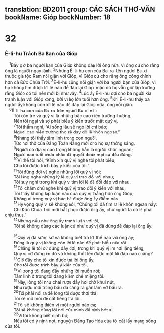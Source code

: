 translation: BD2011
group: CÁC SÁCH THƠ-VĂN
bookName: Gióp 
bookNumber: 18
-------

<div class="title"><h1>32</h1><h3>Ê-li-hu Trách Ba Bạn của Gióp</h3></div>
<span class="verse giop_32_1"> <sup>1</sup>Bấy giờ ba người bạn của Gióp không đáp lời ông nữa, vì ông cứ cho rằng ông là người ngay lành. </span>
<span class="verse giop_32_2"><sup>2</sup>Nhưng Ê-li-hu con của Ba-ra-kên người Bu-xi thuộc gia tộc Ram nổi giận với Gióp, vì Gióp cứ cho rằng ông công chính hơn cả Ðức Chúa Trời. </span>
<span class="verse giop_32_3"><sup>3</sup>Ê-li-hu cũng nổi giận với ba người bạn của Gióp, vì họ không tìm được lời lẽ nào để đáp lại Gióp, mặc dù họ vẫn giữ lập trường rằng Gióp có tội nên mới bị như vậy. </span>
<span class="verse giop_32_4"><sup>4</sup>Lúc ấy Ê-li-hu đợi cho ba người kia tranh luận với Gióp xong, bởi vì họ lớn tuổi hơn ông. </span>
<span class="verse giop_32_5"><sup>5</sup>Khi Ê-li-hu thấy ba người ấy không còn lời lẽ nào để đáp lại Gióp nữa, ông nổi giận.<br/></span>
<span class="verse giop_32_6"> <sup>6</sup>Ê-li-hu con của Ba-ra-kên người Bu-xi nói:<br/>  Tôi còn trẻ và quý vị là những bậc cao niên trưởng thượng,<br/>  Nên tôi ngại và sợ phát biểu ý kiến trước mặt quý vị.<br/></span>
<span class="verse giop_32_7">  <sup>7</sup>Tôi thầm nghĩ, “Ai sống lâu sẽ ngỏ lời chỉ bảo;<br/>  Người cao niên trường thọ sẽ dạy dỗ lẽ khôn ngoan.”<br/></span>
<span class="verse giop_32_8">  <sup>8</sup>Nhưng tôi thấy tâm linh trong con người,<br/>  Tức hơi thở của Ðấng Toàn Năng mới cho họ sự thông sáng.<br/></span>
<span class="verse giop_32_9">  <sup>9</sup>Người có địa vị cao trọng không hẳn là người khôn ngoan;<br/>  Người cao tuổi chưa chắc đã quyết đoán mọi sự đều đúng.<br/></span>
<span class="verse giop_32_10">  <sup>10</sup>Vì thế tôi nói, “Kính xin quý vị nghe tôi phát biểu;<br/>  Cho tôi được trình bày ý kiến của tôi.”<br/></span>
<span class="verse giop_32_11">  <sup>11</sup>Tôi đứng đợi và nghe những lời quý vị nói;<br/>  Tôi lắng nghe những lý lẽ quý vị trao đổi với nhau;<br/>  Tôi suy nghĩ trong khi quý vị tìm lời lẽ để đối đáp với nhau.<br/></span>
<span class="verse giop_32_12">  <sup>12</sup>Tôi chăm chú nghe khi quý vị trao đổi ý kiến với nhau;<br/>  Tôi thấy không lập luận nào của quý vị thắng hơn ông Gióp;<br/>  Không ai trong quý vị bác bẻ được ông ấy điểm nào.<br/></span>
<span class="verse giop_32_13">  <sup>13</sup>Hy vọng quý vị sẽ không nói, “Chúng tôi đã tìm ra lẽ khôn ngoan nầy:<br/>  Chỉ Ðức Chúa Trời mới bắt phục được ông ấy, chứ người ta có lẽ phải chịu thua.”<br/></span>
<span class="verse giop_32_14">  <sup>14</sup>Nhưng nếu như ông ấy tranh luận với tôi, <br/>  Tôi sẽ không dùng các luận cứ như quý vị đã dùng để đáp lại ông ấy.<br/><br/></span>
<span class="verse giop_32_15">  <sup>15</sup>Quý vị đã sững sờ và không biết trả lời thế nào với ông ấy;<br/>  Ðúng là quý vị không còn lời lẽ nào để phát biểu nữa rồi.<br/></span>
<span class="verse giop_32_16">  <sup>16</sup>Chẳng lẽ tôi cứ đứng đây đợi, trong khi quý vị im hơi lặng tiếng;<br/>  Quý vị cứ đứng im đó và không thốt lên được một lời đáp nào chăng?<br/></span>
<span class="verse giop_32_17">  <sup>17</sup>Giờ đây cho tôi xin được trả lời ông ấy,<br/>  Cho tôi được trình bày ý kiến của tôi,<br/></span>
<span class="verse giop_32_18">  <sup>18</sup>Vì trong tôi đang đầy những lời muốn nói;<br/>  Tâm linh ở trong tôi đang kiềm chế miệng tôi.<br/></span>
<span class="verse giop_32_19">  <sup>19</sup>Này, lòng tôi như chai rượu đầy hơi chờ khui nút,<br/>  Như rượu mới trong bầu da căng ra gần làm vỡ bầu ra.<br/></span>
<span class="verse giop_32_20">  <sup>20</sup>Tôi phải nói ra để lòng tôi được thơi thả;<br/>  Tôi sẽ mở môi để cất tiếng trả lời.<br/></span>
<span class="verse giop_32_21">  <sup>21</sup>Tôi sẽ không thiên vị một người nào cả;<br/>  Tôi sẽ không dùng lời nói của mình để nịnh hót ai.<br/></span>
<span class="verse giop_32_22">  <sup>22</sup>Vì tôi không biết nịnh bợ;<br/>  Nếu tôi có ý nịnh nọt, nguyện Ðấng Tạo Hóa của tôi cất lấy mạng sống của tôi.<br/></span>
